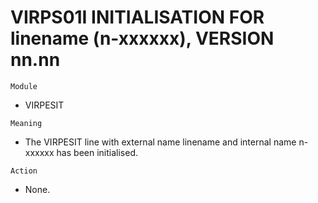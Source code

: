 # VIRPS01I INITIALISATION FOR linename (n-xxxxxx), VERSION nn.nn

`Module`
- VIRPESIT

`Meaning`
- The VIRPESIT line with external name linename and internal name n-xxxxxx has been initialised.

`Action`
- None.
